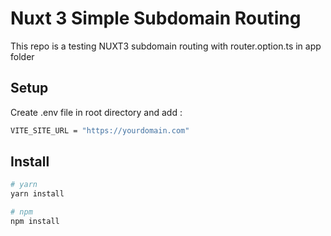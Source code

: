 # Nuxt 3 Simple Subdomain Routing

This repo is a testing NUXT3 subdomain routing with router.option.ts in app folder


## Setup

Create .env file in root directory and add :

```bash
VITE_SITE_URL = "https://yourdomain.com"
````

## Install

```bash
# yarn
yarn install

# npm
npm install
